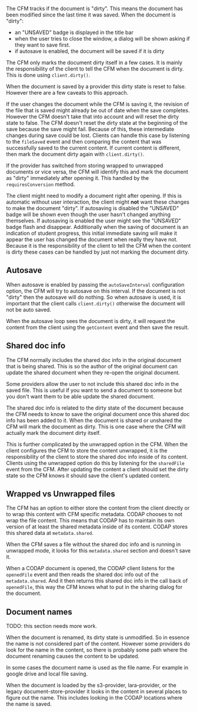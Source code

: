 The CFM tracks if the document is "dirty". This means the document has been modified since the last time it was saved. When the document is "dirty":
- an "UNSAVED" badge is displayed in the title bar
- when the user tries to close the window, a dialog will be shown asking if they want to save first.
- if autosave is enabled, the document will be saved if it is dirty

The CFM only marks the document dirty itself in a few cases. It is mainly the responsibility of the client to tell the CFM when the document is dirty. This is done using `client.dirty()`.

When the document is saved by a provider this dirty state is reset to false. However there are a few caveats to this approach.

If the user changes the document while the CFM is saving it, the revision of the file that is saved might already be out of date when the save completes. However the CFM doesn't take that into account and will reset the dirty state to false. The CFM doesn't reset the dirty state at the beginning of the save because the save might fail. Because of this, these intermediate changes during save could be lost. Clients can handle this case by listening to the `fileSaved` event and then comparing the content that was successfully saved to the current content. If current content is different, then mark the document dirty again with `client.dirty()`.  

If the provider has switched from storing wrapped to unwrapped documents or vice versa, the CFM will identify this and mark the document as "dirty" immediately after opening it. This handled by the `requiresConversion` method. 

The client might need to modify a document right after opening. If this is automatic without user interaction, the client might **not** want these changes to make the document "dirty". If autosaving is disabled the "UNSAVED" badge will be shown even though the user hasn't changed anything themselves. If autosaving is enabled the user might see the "UNSAVED" badge flash and disappear. Additionally when the saving of document is an indication of student progress, this initial immediate saving will make it appear the user has changed the document when really they have not. Because it is the responsibility of the client to tell the CFM when the content is dirty these cases can be handled by just not marking the document dirty.

## Autosave
When autosave is enabled by passing the `autoSaveInterval` configuration option, the CFM will try to autosave on this interval. If the document is not "dirty" then the autosave will do nothing. So when autosave is used, it is important that the client calls `client.dirty()` otherwise the document will not be auto saved.

When the autosave loop sees the document is dirty, it will request the content from the client using the `getContent` event and then save the result.

## Shared doc info
The CFM normally includes the shared doc info in the original document that is being shared. This is so the author of the original document can update the shared document when they re-open the original document. 

Some providers allow the user to not include this shared doc info in the saved file. This is useful if you want to send a document to someone but you don't want them to be able update the shared document.

The shared doc info is related to the dirty state of the document because the CFM needs to know to save the original document once this shared doc info has been added to it. When the document is shared or unshared the CFM will mark the document as dirty. This is one case where the CFM will actually mark the document dirty itself.

This is further complicated by the unwrapped option in the CFM. When the client configures the CFM to store the content unwrapped, it is the responsibility of the client to store the shared doc info inside of its content. Clients using the unwrapped option do this by listening for the `sharedFile` event from the CFM. After updating the content a client should set the dirty state so the CFM knows it should save the client's updated content.

## Wrapped vs Unwrapped files
The CFM has an option to either store the content from the client directly or to wrap this content with CFM specific metadata. CODAP chooses to not wrap the file content. This means that CODAP has to maintain its own version of at least the shared metadata inside of its content. CODAP stores this shared data at `metadata.shared`. 

When the CFM saves a file without the shared doc info and is running in unwrapped mode, it looks for this `metadata.shared` section and doesn't save it. 

When a CODAP document is opened, the CODAP client listens for the `openedFile` event and then reads the shared doc info out of the `metadata.shared`. And it then returns this shared doc info in the call back of `openedFile`, this way the CFM knows what to put in the sharing dialog for the document.
  
## Document names
TODO: this section needs more work. 

When the document is renamed, its dirty state is unmodified. So in essence the name is not considered part of the content. However some providers do look for the name in the content, so there is probably some path where the document renaming causes the content to be updated.

In some cases the document name is used as the file name. For example in google drive and local file saving.

When the document is loaded by the s3-provider, lara-provider, or the legacy document-store-provider it looks in the content in several places to figure out the name. This includes looking in the CODAP locations where the name is saved.
